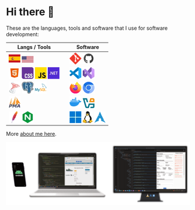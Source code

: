 # Hi there 👋

These are the languages, tools and software that I use for software development:

| Langs / Tools                                                                                                                                                                                                                                                                                                          |   | Software                                                                                                                                                                                                          |
|------------------------------------------------------------------------------------------------------------------------------------------------------------------------------------------------------------------------------------------------------------------------------------------------------------------------|---|-------------------------------------------------------------------------------------------------------------------------------------------------------------------------------------------------------------------|
| [![España](./img/icons/es.webp)](https://es.wikipedia.org/wiki/Espa%C3%B1a) [![UK](./img/icons/us.webp)](https://en.wikipedia.org/wiki/United_States)                                                                                                                                                                  |   | [![Git](./img/icons/git.webp)](https://git-scm.com/) [![GitHub](./img/icons/github.webp)](https://github.com/)                                                                                                    |
| [![HTML](./img/icons/html.webp)](https://html.spec.whatwg.org/) [![CSS](./img/icons/css.webp)](https://www.w3.org/Style/CSS/) [![JavaScript](./img/icons/javascript.webp)](https://developer.mozilla.org/en-US/docs/Web/JavaScript) [![.NET](./img/icons/dotnet.webp)](https://dotnet.microsoft.com/en-us/apps/aspnet) |   | [![VS Code](./img/icons/vscode.webp)](https://code.visualstudio.com/) [![Visual Studio](./img/icons/visual-studio.webp)](https://visualstudio.microsoft.com/)                                                     |
| [![SQLS](./img/icons/sql-server.webp)](https://www.microsoft.com/en-us/sql-server/) [![PostgreSQL](./img/icons/postgressql.webp)](https://www.postgresql.org/) [![MySQL](./img/icons/mysql.webp)](https://www.mysql.com/)                                                                                              |   | [![Firefox](./img/icons/firefox.webp)](https://www.mozilla.org/en-US/firefox/) [![Chromium](./img/icons/chromium.webp)](https://www.chromium.org/Home/)                                                           |
| [![phpMyAdmin](./img/icons/phpmyadmin.webp)](https://www.phpmyadmin.net/)                                                                                                                                                                                                                                              |   | [![Docker](./img/icons/docker.webp)](https://www.docker.com/) [![VirtualBox](./img/icons/virtualbox.webp)](https://www.virtualbox.org/)                                                                           |
| [![Apache](./img/icons/apache.webp)](https://httpd.apache.org/) [![Nginx](./img/icons/nginx.webp)](https://nginx.org/)                                                                                                                                                                                                 |   | [![Windows](./img/icons/windows.webp)](https://www.microsoft.com/en-us/windows) [![Linux](./img/icons/linux.webp)](https://www.linux.org/) [![ArchLinux](./img/icons/archlinux.webp)](https://www.archlinux.org/) |

More [about me here](https://david7ce.github.io/about).

![wallpaper-devices](./img/wallpaper-david7ce-devices.png)

<!--
| **Languages**   | Names                                                                                                                                                                                                                                                                                                                                                                                |   |  **Software Dev Kit** | Names                                                                                                                                                                                                                                                                                                                                    |
| :-------------: | :----------------------------------------------------------------------------------------------------------------------------------------------------------------------------------------------------------------------------------------------------------------------------------------------------------------------------------------------------------------------------------- | - |  :------------------: | :--------------------------------------------------------------------------------------------------------------------------------------------------------------------------------------------------------------------------------------------------------------------------------------------------------------------------------------- |
| **Human**       | ![Spanish Badge](https://img.shields.io/badge/Español-es-red) ![English Badge](https://img.shields.io/badge/English-us-blue)                                                                                                                                                                                                                                                                                                                                              |   | **Operating System**  | ![Windows Badge](https://img.shields.io/badge/-Windows-0078D6?style=flat&logo=windows&logoColor=white) ![Arch Linux Badge](https://img.shields.io/badge/-Arch%20Linux-1793D1?style=flat&logo=arch-linux&logoColor=white) ![Debian](https://img.shields.io/badge/-Debian-A81D33?style=flat&logo=debian&logoColor=white)                   | 
| **Markup**      | ![HTML Badge](https://img.shields.io/badge/-HTML5-E34F26?style=flat&logo=HTML5&logoColor=white) ![Markdown Badge](https://img.shields.io/badge/-MD-000000?style=flat&logo=Markdown&logoColor=white) ![XML Badge](https://img.shields.io/badge/-XML-00599C?style=flat&logo=XML&logoColor=white)                                                                                                                                                                            |   |  **Code editor**      | ![Obsidian Badge](https://img.shields.io/badge/-Obsidian-0D1321?style=flat&logo=obsidian&logoColor=white) ![Visual Studio Badge](https://img.shields.io/badge/-Visual%20Studio-5C2D91?style=flat&logo=visual-studio) ![VS Code Badge](https://img.shields.io/badge/-VS%20Code-007ACC?style=flat&logo=visual-studio-code&logoColor=white) |
| **Programming** | ![Bash![C# Badge](https://img.shields.io/badge/-C%23-239120?style=flat&logo=C%20Sharp&logoColor=white) Badge](https://img.shields.io/badge/-Bash-444444?style=flat&logo=GNU%20Bash) ![C# Badge](https://img.shields.io/badge/-C%23-239120?style=flat&logo=C%20Sharp&logoColor=white) ![JS Badge](https://img.shields.io/badge/-JS-F7DF1E?style=flat&logo=JavaScript&logoColor=black) ![PHP](https://img.shields.io/badge/-PHP-777BB4?style=flat&logo=php&logoColor=white) |   |  **Sync**             | ![Git Badge](https://img.shields.io/badge/-Git-F05032?style=flat&logo=git&logoColor=white) ![Rsync Badge](https://img.shields.io/badge/-Rsync-3D8CFF?style=flat&logo=rsync&logoColor=white) ![Syncthing Badge](https://img.shields.io/badge/-Syncthing-2D3134?style=flat&logo=syncthing&logoColor=white)                                 |
| **Styling**     | ![CSS Badge](https://img.shields.io/badge/-CSS-1572B6?style=flat&logo=CSS3&logoColor=white)                                                                                                                                                                                                                                                                                                                                                                               |   |  **Virtualization**   | [![Docker](https://img.shields.io/badge/-Docker-2496ED?style=flat&logo=docker&logoColor=white)](https://www.docker.com)  ![QEMU Badge](https://img.shields.io/badge/-QEMU+virt-FF6600?style=flat&logo=qemu&logoColor=white)  ![VirtualBox Badge](https://img.shields.io/badge/-VirtualBox-183A61?style=flat&logo=virtualbox)             |
| **SQL**         | ![MySQL Badge](https://img.shields.io/badge/-MySQL-4479A1?style=flat&logo=MySQL&logoColor=white) ![PostgreSQL Badge](https://img.shields.io/badge/-PostgreSQL-336791?style=flat&logo=PostgreSQL&logoColor=white) ![T-SQL Badge](https://img.shields.io/badge/-T--SQL-CC2927?style=flat&logo=Microsoft%20SQL%20Server&logoColor=white)                                                                                                                                     |   |  **Web browser**      | ![Chromium Badge](https://img.shields.io/badge/-Chromium-4E8FFB?style=flat&logo=Google%20Chrome&logoColor=white) ![Firefox Badge](https://img.shields.io/badge/-Firefox-FF7139?style=flat&logo=Firefox&logoColor=white)                                                                                                                  |
| **Web lib**     | ![Astro JS Badge](https://img.shields.io/badge/-Astro%20JS-0c2445?style=flat&logo=astro) ![Hugo Badge](https://img.shields.io/badge/-Hugo-FF4088?style=flat&logo=hugo) ![Laravel Badge](https://img.shields.io/badge/-Laravel-FF2D20?style=flat&logo=laravel&logoColor=white)                                                                                                                                                                                             |   |  **Web server**       | ![Apache Badge](https://img.shields.io/badge/-Apache-D22128?style=flat&logo=apache&logoColor=white) ![Nginx Badge](https://img.shields.io/badge/-Nginx-009639?style=flat&logo=nginx&logoColor=white) ![XAMPP Badge](https://img.shields.io/badge/-XAMPP-F37623?style=flat&logo=xampp&logoColor=white)                                    |
-->

<!--
> [!NOTE]
> Every software produce a change on the hardware and viceversa.
-->

<!--
![Bootstrap Badge](https://img.shields.io/badge/-Bootstrap-563D7C?style=flat&logo=bootstrap&logoColor=white)
![FreeFileSync Badge](https://img.shields.io/badge/-FreeFileSync-0098FE?style=flat&logo=freefilesync&logoColor=white)
![Neovim Badge](https://img.shields.io/badge/-Neovim-57A143?style=flat&logo=neovim&logoColor=white)
![Python Badge](https://img.shields.io/badge/-Python-3776AB?style=flat&logo=Python&logoColor=white)
![Virt-Manager Badge](https://img.shields.io/badge/-Virt-Manager-4EAA25?style=flat&logo=virt-manager)
-->
